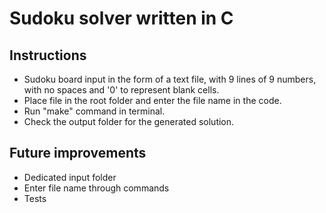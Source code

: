 # Sudoku solver written in C

## Instructions
* Sudoku board input in the form of a text file, with 9 lines of 9 numbers, with no spaces and '0' to represent blank cells.
* Place file in the root folder and enter the file name in the code.
* Run "make" command in terminal.
* Check the output folder for the generated solution.

## Future improvements
* Dedicated input folder
* Enter file name through commands
* Tests
